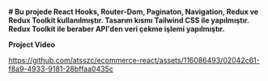 <b># Bu projede React Hooks, Router-Dom, Paginaton, Navigation, Redux ve Redux Toolkit kullanılmıştır. Tasarım kısmı Tailwind CSS ile yapılmıştır. Redux Toolkit ile beraber API'den veri çekme işlemi yapılmıştır.</b>

<b> Project Video </b>

https://github.com/atsszc/ecommerce-react/assets/116086493/02042c61-f8a9-4933-9181-28bffaa0435c

 
 
